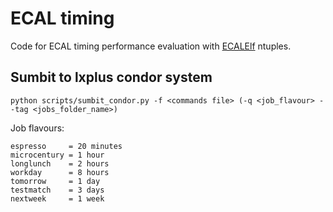 # ECAL timing
Code for ECAL timing performance evaluation with [ECALElf](https://project-cms-ecal-calibration.web.cern.ch/project-cms-ecal-calibration/ECALELF_doc/dd/d7a/group__NTUPLESTRUCTURE.html) ntuples.

## Sumbit to lxplus condor system
```
python scripts/sumbit_condor.py -f <commands file> (-q <job_flavour> --tag <jobs_folder_name>) 	
```

Job flavours:
```
espresso     = 20 minutes
microcentury = 1 hour
longlunch    = 2 hours
workday      = 8 hours
tomorrow     = 1 day
testmatch    = 3 days
nextweek     = 1 week
```

